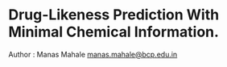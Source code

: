 # Drug-Likeness Prediction With Minimal Chemical Information.

Author : Manas Mahale <manas.mahale@bcp.edu.in>
